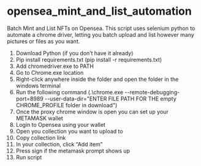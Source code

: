 # opensea_mint_and_list_automation
Batch Mint and List NFTs on Opensea. This script uses selenium python to automate a chrome driver, 
letting you batch upload and list however many pictures or files as you want.


1. Download Python (if you don’t have it already)
2. Pip install requirements.txt (pip install -r requirements.txt)
3. Add chromedriver.exe to PATH
4. Go to Chrome.exe location
5. Right-click anywhere inside the folder and open the folder in the windows terminal
6. Run the following command (.\chrome.exe --remote-debugging-port=8989 --user-data-dir="ENTER FILE PATH FOR THE empty CHROME_PROFILE folder in download")
7. Once the proxy chrome window is open you can set up your METAMASK wallet
8. Login to Opensea using your wallet
9. Open you collection you want to upload to
10. Copy collection link
11. In your collection, click “Add item”
12. Press sign if the metamask prompt shows up
13. Run script
